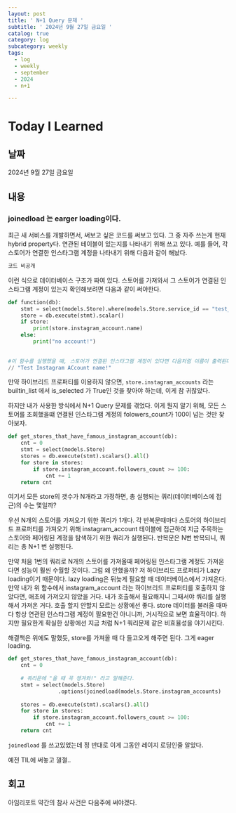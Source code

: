 ```yaml
---
layout: post
title: ' N+1 Query 문제 '
subtitle: ' 2024년 9월 27일 금요일 '
catalog: true
category: log
subcategory: weekly
tags:
  - log
  - weekly
  - september
  - 2024
  - n+1

---
```


# Today I Learned

## 날짜

2024년 9월 27일 금요일

## 내용

### joinedload 는 earger loading이다.

최근 새 서비스를 개발하면서, 써보고 싶은 코드를 써보고 있다. 그 중 자주 쓰는게 현재 hybrid property다. 연관된 테이블이 있는지를 나타내기 위해 쓰고 있다. 예를 들어, 각 스토어가 연결한 인스타그램 계정을 나타내기 위해 다음과 같이 해놨다.

```python
코드 비공개
```

이런 식으로 데이터베이스 구조가 짜여 있다.  스토어를 가져와서 그 스토어가 연결된 인스타그램 계정이 있는지 확인해보려면 다음과 같이 써야한다.

```python
def function(db):
	stmt = select(models.Store).where(models.Store.service_id == "test_id")
	store = db.execute(stmt).scalar()
	if store:
		print(store.instagram_account.name)
	else:
		print("no account!")
		
		
#이 함수를 실행했을 때, 스토어가 연결된 인스타그램 계정이 있다면 다음처럼 이름이 출력된다
// "Test Instagram ACcount name!"
```

만약 하이브리드 프로퍼티를 이용하지 않으면, `store.instagram_accounts` 라는 builtin_list 에서 is_selected 가 True인 것을 찾아야 하는데, 이게 참 귀찮았다.

 하지만 내가 사용한 방식에서 N+1 Query 문제를 겪었다. 이게 뭔지 알기 위해, 모든 스토어를 조회했을떄 연결된 인스타그램 계정의 folowers_count가 100이 넘는 것만 찾아보자.

```python
def get_stores_that_have_famous_instagram_account(db):
	cnt = 0
	stmt = select(models.Store)
	stores = db.execute(stmt).scalars().all()
	for store in stores:
		if store.instagram_account.followers_count >= 100:
			cnt += 1
	return cnt
```

여기서 모든 store의 갯수가 N개라고 가정하면, 총 실행되는 쿼리(데이터베이스에 접근)의 수는 몇일까?

 우선 N개의 스토어를 가져오기 위한 쿼리가 1개다. 각 반복문때마다 스토어의 하이브리드 프로퍼티를 가져오기 위해 instagram_account 테이블에 접근하여 지금 주목하는 스토어와 페어링된 계정을 탐색하기 위한 쿼리가 실행된다. 반복문은 N번 반복되니, 쿼리는 총 N+1 번 실행된다.

 만약 처음 1번의 쿼리로 N개의 스토어를 가져올때 페어링된 인스타그램 계정도 가져온다면 성능이 훨씬 수월할 것이다. 그럼 왜 안했을까? 저 하이브리드 프로퍼티가 Lazy loading이기 때문이다. lazy loading은 뒤늦게 필요할 때 데이터베이스에서 가져온다. 만약 내가 위 함수에서 instagram_account 라는 하이브리드 프로퍼티를 호출하지 않았다면, 애초에 가져오지 않았을 거다. 내가 호출해서 필요해지니 그때서야 쿼리를 실행해서 가져온 거다. 호출 할지 안할지 모르는 상황에선 좋다. store 데이터를 불러올 때마다 항상 연관된 인스타그램 계정이 필요한건 아니니까, 거시적으로 보면 효율적이다. 하지만 필요한게 확실한 상황에선 지금 처럼 N+1 쿼리문제 같은 비효율성을 야기시킨다.

 해결책은 위에도 말했듯, store를 가져올 때 다 들고오게 해주면 된다. 그게 eager loading.

```python
def get_stores_that_have_famous_instagram_account(db):
	cnt = 0
	
	# 쿼리문에 "올 때 꼭 챙겨와!" 라고 말해준다.
	stmt = select(models.Store)
				.options(joinedload(models.Store.instagram_accounts)
	
	stores = db.execute(stmt).scalars().all()
	for store in stores:
		if store.instagram_account.followers_count >= 100:
			cnt += 1
	return cnt
```

 

`joinedload` 를 쓰고있었는데 정 반대로 이게 그동안 레이지 로딩인줄 알았다.

예전 TIL에 써놓고 껄껄..

## 회고

아임리포트 약간의 참사 사건은 다음주에 써야겠다.